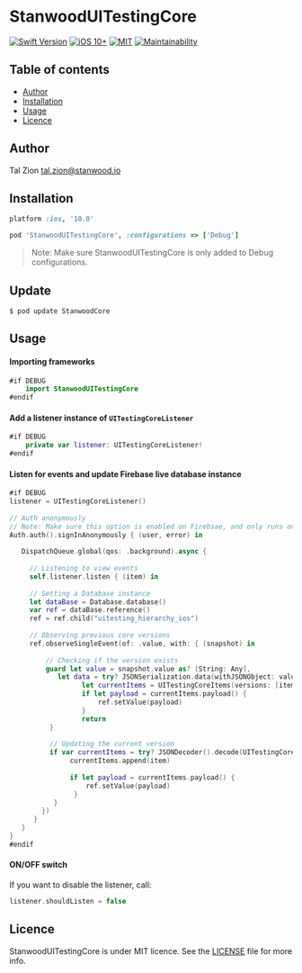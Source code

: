 # StanwoodUITestingCore

[![Swift Version](https://img.shields.io/badge/Swift-4.0.x-orange.svg)]()
[![iOS 10+](https://img.shields.io/badge/iOS-10+-EB7943.svg)]()
[![MIT](https://img.shields.io/packagist/l/doctrine/orm.svg)]() [![Maintainability](https://api.codeclimate.com/v1/badges/1267fec681e991a75dfa/maintainability)](https://codeclimate.com/github/stanwood/StanwoodUITestingCore_iOS/maintainability)

## Table of contents

- [Author](#author)
- [Installation](#installation)
- [Usage](#usage)
- [Licence](#licence)


## Author

Tal Zion tal.zion@stanwood.io

## Installation

```ruby
platform :ios, '10.0'

pod 'StanwoodUITestingCore', :configurations => ['Debug']
```

>Note: Make sure StanwoodUITestingCore is only added to Debug configurations.

## Update

```
$ pod update StanwoodCore
```

## Usage

#### Importing frameworks

```swift
#if DEBUG
    import StanwoodUITestingCore
#endif
```
#### Add a listener instance of `UITestingCoreListener`

```swift
#if DEBUG
    private var listener: UITestingCoreListener!
#endif
```
#### Listen for events and update Firebase live database instance

```swift
#if DEBUG
listener = UITestingCoreListener()
        
// Auth anonymously
// Note: Make sure this option is enabled on Firebsae, and only runs on the Debug instance
Auth.auth().signInAnonymously { (user, error) in
            
   DispatchQueue.global(qos: .background).async {
                
     // Listening to view events
     self.listener.listen { (item) in
                    
     // Setting a Database instance
     let dataBase = Database.database()
     var ref = dataBase.reference()
     ref = ref.child("uitesting_hierarchy_ios")
                    
     // Observing previous core versions
     ref.observeSingleEvent(of: .value, with: { (snapshot) in
                        
         // Checking if the version exists
         guard let value = snapshot.value as? [String: Any],
            let data = try? JSONSerialization.data(withJSONObject: value, options: .prettyPrinted)  else {
                  let currentItems = UITestingCoreItems(versions: [item])
                  if let payload = currentItems.payload() {
                      ref.setValue(payload)
                  }
                  return
          }
                        
          // Updating the current version
          if var currentItems = try? JSONDecoder().decode(UITestingCoreItems.self, from: data) {
               currentItems.append(item)
                            
               if let payload = currentItems.payload() {
                   ref.setValue(payload)
                }
           }
        })      
      }
   }
}
#endif
```

#### ON/OFF switch

If you want to disable the listener, call: 

```swift
listener.shouldListen = false
```

## Licence

StanwoodUITestingCore is under MIT licence. See the [LICENSE](https://github.com/stanwood/StanwoodUITestingCore_iOS/blob/master/LICENSE) file for more info.

